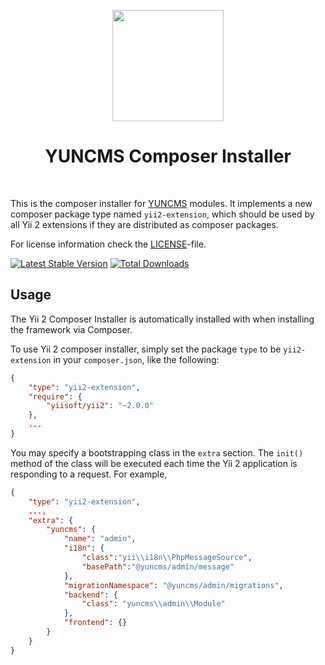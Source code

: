 <p align="center">
    <a href="https://getcomposer.org/" target="_blank" rel="external">
        <img src="https://getcomposer.org/img/logo-composer-transparent3.png" height="178px">
    </a>
    <h1 align="center">YUNCMS Composer Installer</h1>
    <br>
</p>

This is the composer installer for [YUNCMS](http://www.yuncms.net) modules.
It implements a new composer package type named `yii2-extension`,
which should be used by all Yii 2 extensions if they are distributed as composer packages.

For license information check the [LICENSE](LICENSE.md)-file.

[![Latest Stable Version](https://poser.pugx.org/yuncms/yii2-composer/v/stable.png)](https://packagist.org/packages/yuncms/yii2-composer)
[![Total Downloads](https://poser.pugx.org/yuncms/yii2-composer/downloads.png)](https://packagist.org/packages/yuncms/yii2-composer)


Usage
-----

The Yii 2 Composer Installer is automatically installed with when installing the framework via Composer.

To use Yii 2 composer installer, simply set the package `type` to be `yii2-extension` in your `composer.json`,
like the following:

```json
{
    "type": "yii2-extension",
    "require": {
        "yiisoft/yii2": "~2.0.0"
    },
    ...
}
```

You may specify a bootstrapping class in the `extra` section. The `init()` method of the class will be executed each time
the Yii 2 application is responding to a request. For example,

```json
{
    "type": "yii2-extension",
    ...,
    "extra": {
        "yuncms": {
            "name": "admin",
            "i18n": {
                "class":"yii\\i18n\\PhpMessageSource",
                "basePath":"@yuncms/admin/message"
            },
            "migrationNamespace": "@yuncms/admin/migrations",
            "backend": {
                "class": "yuncms\\admin\\Module"
            },
            "frontend": {}
        }
    }
}
```
